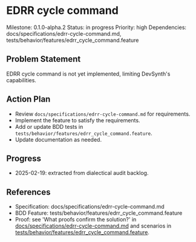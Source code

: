 # EDRR cycle command
Milestone: 0.1.0-alpha.2
Status: in progress
Priority: high
Dependencies: docs/specifications/edrr-cycle-command.md, tests/behavior/features/edrr_cycle_command.feature

## Problem Statement
EDRR cycle command is not yet implemented, limiting DevSynth's capabilities.


## Action Plan
- Review `docs/specifications/edrr-cycle-command.md` for requirements.
- Implement the feature to satisfy the requirements.
- Add or update BDD tests in `tests/behavior/features/edrr_cycle_command.feature`.
- Update documentation as needed.

## Progress
- 2025-02-19: extracted from dialectical audit backlog.

## References
- Specification: docs/specifications/edrr-cycle-command.md
- BDD Feature: tests/behavior/features/edrr_cycle_command.feature
- Proof: see 'What proofs confirm the solution?' in [docs/specifications/edrr-cycle-command.md](../docs/specifications/edrr-cycle-command.md) and scenarios in [tests/behavior/features/edrr_cycle_command.feature](../tests/behavior/features/edrr_cycle_command.feature).
